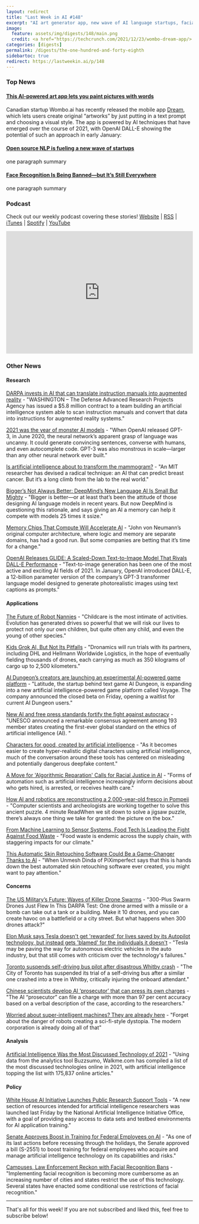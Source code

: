 ```yaml
---
layout: redirect
title: "Last Week in AI #148"
excerpt: "AI art generator app, new wave of AI language startups, facial recognition persists despite bans, and more!"
image: 
  feature: assets/img/digests/148/main.png
  credit: <a href="https://techcrunch.com/2021/12/23/wombo-dream-app/> Natasha Lomas/TechCrunch </a>
categories: [digests]
permalink: /digests/the-one-hundred-and-forty-eighth
sidebartoc: true
redirect: https://lastweekin.ai/p/148
---
```


### Top News

#### [This AI-powered art app lets you paint pictures with words](https://techcrunch.com/2021/12/23/wombo-dream-app/)

Canadian startup Wombo.ai has recently released the mobile app [Dream](https://www.wombo.art/), which lets users create original “artworks” by just putting in a text prompt and choosing a visual style. The app is powered by AI techniques that have emerged over the course of 2021, with OpenAI DALL-E showing the potential of such an approach in early January:

#### [Open source NLP is fueling a new wave of startups](https://venturebeat.com/2021/12/23/open-source-nlp-is-fueling-a-new-wave-of-startups/)

one paragraph summary

#### [Face Recognition Is Being Banned—but It’s Still Everywhere](https://www.wired.com/story/face-recognition-banned-but-everywhere/)

one paragraph summary


### Podcast

Check out our weekly podcast covering these stories!
[Website](https://aitalk.podbean.com) \|
[RSS](https://feed.podbean.com/aitalk/feed.xml) \| 
[iTunes](https://podcasts.apple.com/us/podcast/lets-talk-ai/id1502782720) \|
[Spotify](https://open.spotify.com/show/17HiNdxcoKJLLNibIAyUch) \| 
[YouTube](https://www.youtube.com/channel/UCKARTq-t5SPMzwtft8FWwnA)
<iframe title="Let's Talk AI" id="multi_iframe" class="podcast_embed"
 src="https://www.podbean.com/media/player/multi?playlist=http%3A%2F%2Fplaylist.podbean.com%2F7703921%2Fplaylist_multi.xml&vjs=1&kdsowie31j4k1jlf913=4975ccdd28d39e38bf5a1ccaf0c6ca4337fa996b&size=430&skin=9&episode_list_bg=%23ffffff&bg_left=%23000000&bg_mid=%230c5056&bg_right=%232a1844&podcast_title_color=%23c4c4c4&episode_title_color=%23ffffff&auto=0&share=1&fonts=Helvetica&download=0&rtl=0&show_playlist_recent_number=10&pbad=1" 
 scrolling="yes" allowfullscreen="" width="100%" height="330" frameborder="0"></iframe>

### Other News
#### Research

[DARPA invests in AI that can translate instruction manuals into augmented reality](https://www.defensenews.com/artificial-intelligence/2021/12/20/darpa-invests-in-ai-that-can-translate-instruction-manuals-into-augmented-reality/) - "WASHINGTON – The Defense Advanced Research Projects Agency has issued a $5.8 million contract to a team building an artificial intelligence system able to scan instruction manuals and convert that data into instructions for augmented reality systems."

[2021 was the year of monster AI models](https://www.technologyreview.com/2021/12/21/1042835/2021-was-the-year-of-monster-ai-models/) - "When OpenAI released GPT-3, in June 2020, the neural network’s apparent grasp of language was uncanny. It could generate convincing sentences, converse with humans, and even autocomplete code. GPT-3 was also monstrous in scale—larger than any other neural network ever built."

[Is artificial intelligence about to transform the mammogram?](https://www.washingtonpost.com/technology/2021/12/21/mammogram-artificial-intelligence-cancer-prediction/) - "An MIT researcher has devised a radical technique: an AI that can predict breast cancer. But it’s a long climb from the lab to the real world."

[Bigger’s Not Always Better: DeepMind’s New Language AI Is Small But Mighty](https://singularityhub.com/2021/12/20/biggers-not-always-better-deepminds-new-language-ai-is-small-but-mighty/) - "Bigger is better—or at least that’s been the attitude of those designing AI language models in recent years. But now DeepMind is questioning this rationale, and says giving an AI a memory can help it compete with models 25 times it ssize."

[Memory Chips That Compute Will Accelerate AI](https://spectrum.ieee.org/processing-in-dram-accelerates-ai) - "John von Neumann’s original computer architecture, where logic and memory are separate domains, has had a good run. But some companies are betting that it’s time for a change."

[OpenAI Releases GLIDE: A Scaled-Down Text-to-Image Model That Rivals DALL-E Performance](https://syncedreview.com/2021/12/24/deepmind-podracer-tpu-based-rl-frameworks-deliver-exceptional-performance-at-low-cost-173/) - "Text-to-image generation has been one of the most active and exciting AI fields of 2021. In January, OpenAI introduced DALL-E, a 12-billion parameter version of the company’s GPT-3 transformer language model designed to generate photorealistic images using text captions as prompts."

#### Applications

[The Future of Robot Nannies](https://www.wired.com/story/roboto-nannies-ethics-liability/) - "Childcare is the most intimate of activities. Evolution has generated drives so powerful that we will risk our lives to protect not only our own children, but quite often any child, and even the young of other species."

[Kids Grok AI, But Not Its Pitfalls](https://spectrum.ieee.org/kids-ai) - "Dronamics will run trials with its partners, including DHL and Hellmann Worldwide Logistics, in the hope of eventually fielding thousands of drones, each carrying as much as 350 kilograms of cargo up to 2,500 kilometers."

[AI Dungeon’s creators are launching an experimental AI-powered game platform](https://www.theverge.com/2021/12/19/22836418/latitude-ai-dungeon-voyage-ai-powered-game-platform-launch) - "Latitude, the startup behind text game AI Dungeon, is expanding into a new artificial intelligence-powered game platform called Voyage. The company announced the closed beta on Friday, opening a waitlist for current AI Dungeon users."

[New AI and free press standards fortify the fight against autocracy](https://thehill.com/opinion/technology/586531-new-ai-and-free-press-standards-fortify-the-fight-against-autocracy) - "UNESCO announced a remarkable consensus agreement among 193 member states creating the first-ever global standard on the ethics of artificial intelligence (AI). "

[Characters for good, created by artificial intelligence](https://news.mit.edu/2021/ai-generated-characters-for-good-1216) - "As it becomes easier to create hyper-realistic digital characters using artificial intelligence, much of the conversation around these tools has centered on misleading and potentially dangerous deepfake content."

[A Move for 'Algorithmic Reparation' Calls for Racial Justice in AI](https://www.wired.com/story/move-algorithmic-reparation-calls-racial-justice-ai/) - "Forms of automation such as artificial intelligence increasingly inform decisions about who gets hired, is arrested, or receives health care."

[How AI and robotics are reconstructing a 2,000-year-old fresco in Pompeii](https://www.fastcompany.com/90708962/how-ai-and-robotics-are-reconstructing-a-2000-year-old-fresco-in-pompeii) - "Computer scientists and archeologists are working together to solve this ancient puzzle. 4 minute ReadWhen we sit down to solve a jigsaw puzzle, there’s always one thing we take for granted: the picture on the box."

[From Machine Learning to Sensor Systems, Food Tech Is Leading the Fight Against Food Waste](https://thespoon.tech/from-machine-learning-to-sensor-systems-food-tech-is-leading-the-fight-against-food-waste/) - "Food waste is endemic across the supply chain, with staggering impacts for our climate."

[This Automatic Skin Retouching Software Could Be a Game-Changer Thanks to AI](https://fstoppers.com/photoshop/automatic-skin-retouching-software-could-be-game-changer-thanks-ai-590555) - "When Unmesh Dinda of PiXimperfect says that this is hands down the best automated skin retouching software ever created, you might want to pay attention."

#### Concerns

[The US Military’s Future: Waves of Killer Drone Swarms](https://www.19fortyfive.com/2021/12/the-us-militarys-future-waves-of-killer-drone-swarms/) - "300-Plus Swarm Drones Just Flew In This DARPA Test: One drone armed with a missile or a bomb can take out a tank or a building. Make it 10 drones, and you can create havoc on a battlefield or a city street. But what happens when 300 drones attack?"

[Elon Musk says Tesla doesn't get 'rewarded' for lives saved by its Autopilot technology, but instead gets 'blamed' for the individuals it doesn't](https://www.businessinsider.com/musk-says-tesla-not-rewarded-for-lives-saved-by-autopilot-2021-12) - "Tesla may be paving the way for autonomous electric vehicles in the auto industry, but that still comes with criticism over the technology's failures."

[Toronto suspends self-driving bus pilot after disastrous Whitby crash](https://dailyhive.com/toronto/toronto-suspends-self-driving-bus-after-whitby-crash) - "The City of Toronto has suspended its trial of a self-driving bus after a similar one crashed into a tree in Whitby, critically injuring the onboard attendant."

[Chinese scientists develop AI ‘prosecutor’ that can press its own charges](https://www.scmp.com/news/china/science/article/3160997/chinese-scientists-develop-ai-prosecutor-can-press-its-own) - "The AI “prosecutor” can file a charge with more than 97 per cent accuracy based on a verbal description of the case, according to the researchers."

[Worried about super-intelligent machines? They are already here](https://www.theguardian.com/commentisfree/2021/dec/25/worried-about-super-intelligent-machines-they-are-already-here) - "Forget about the danger of robots creating a sci-fi-style dystopia. The modern corporation is already doing all of that"

#### Analysis

[Artificial Intelligence Was the Most Discussed Technology of 2021](https://www.tvtechnology.com/news/artificial-intelligence-was-the-most-discussed-technology-of-2021) - "Using data from the analytics tool Buzzsumo, Walkme.com has compiled a list of the most discussed technologies online in 2021, with artificial intelligence topping the list with 175,837 online articles."

#### Policy

[White House AI Initiative Launches Public Research Support Tools](https://www.nextgov.com/emerging-tech/2021/12/white-house-ai-initiative-launches-public-research-support-tools/360029/) - "A new section of resources intended for artificial intelligence researchers was launched last Friday by the National Artificial Intelligence Initiative Office, with a goal of providing easy access to data sets and testbed environments for AI application training."

[Senate Approves Boost in Training for Federal Employees on AI](https://www.fedweek.com/federal-managers-daily-report/senate-approves-boost-in-training-for-federal-employees-on-ai/) - "As one of its last actions before recessing through the holidays, the Senate approved a bill (S-2551) to boost training for federal employees who acquire and manage artificial intelligence technology on its capabilities and risks."

[Campuses, Law Enforcement Reckon with Facial Recognition Bans](https://www.campussafetymagazine.com/news/campuses-law-enforcement-reckon-with-facial-recognition-bans/) - "Implementing facial recognition is becoming more cumbersome as an increasing number of cities and states restrict the use of this technology. Several states have enacted some conditional use restrictions of facial recognition."

<hr>

That's all for this week! If you are not subscribed and liked this, feel free to subscribe below!
